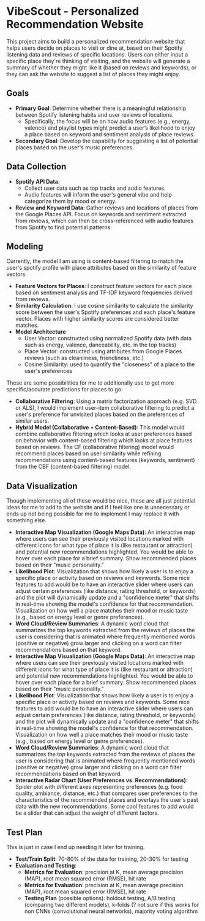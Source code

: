 # VibeScout - Personalized Recommendation Website

This project aims to build a personalized recommendation website that helps users decide on places to visit or dine at, based on their Spotify listening data and reviews of specific locations. Users can either input a specific place they're thinking of visiting, and the website will generate a summary of whether they might like it (based on reviews and keywords), or they can ask the website to suggest a list of places they might enjoy.

## Goals
- **Primary Goal**: Determine whether there is a meaningful relationship between Spotify listening habits and user reviews of locations.
  - Specifically, the focus will be on how audio features (e.g., energy, valence) and playlist types might predict a user’s likelihood to enjoy a place based on keyword and sentiment analysis of place reviews.
- **Secondary Goal**: Develop the capability for suggesting a list of potential places based on the user's music preferences.

## Data Collection
- **Spotify API Data**:
  - Collect user data such as top tracks and audio features.
  - Audio features will inform the user's general vibe and help categorize them by mood or energy.
- **Review and Keyword Data**: Gather reviews and locations of places from the Google Places API. Focus on keywords and sentiment extracted from reviews, which can then be cross-referenced with audio features from Spotify to find potential patterns.


## Modeling
Currently, the model I am using is content-based filtering to match the user's spotify profile with place attributes based on the similarity of feature vectors.
- **Feature Vectors for Places**: I construct feature vectors for each place based on sentiment analysis and TF-IDF keyword frequencies derived from reviews.
- **Similarity Calculation**: I use cosine similarity to calculate the similarity score between the user's Spotify preferences and each place's feature vector. Places with higher similarity scores are considered better matches.
- **Model Architecture**
  - User Vector: constructed using normalized Spotify data (with data such as energy, valence, danceability, etc. in the top tracks)
  - Place Vector: constructed using attributes from Google Places reviews (such as cleanliness, friendliness, etc.)
  - Cosine Similarity: used to quantify the "closeness" of a place to the user's preferences

These are some possibilities for me to additionally use to get more specific/accurate predictions for places to go:
- **Collaborative Filtering**: Using a matrix factorization approach (e.g. SVD or ALS), I would implement user-item collaborative filtering to predict a user's preference for unvisited places based on the preferences of similar users.
- **Hybrid Model (Collaborative + Content-Based)**: This model would combine collaborative filtering which looks at user preferences based on behavior with content-based filtering which looks at place features based on reviews. The CF (collaborative filtering) model would recommend places based on user similarity while refining recommendations using content-based features (keywords, sentiment) from the CBF (content-based filtering) model.

## Data Visualization
Though implementing all of these would be nice, these are all just potential ideas for me to add to the website and if I feel like one is unnecessary or ends up not being possible for me to implement I may replace it with something else.
- **Interactive Map Visualization (Google Maps Data)**: An interactive map where users can see their previously visited locations marked with different icons for what type of place it is (like restaurant or attraction) and potential new recommendations highlighted. You would be able to hover over each place for a brief summary. Show recommended places based on their "music personality."
- **Likelihood Plot**: Visualization that shows how likely a user is to enjoy a specific place or activity based on reviews and keywords. Some nice features to add would be to have an interactive slider where users can adjust certain preferences (like distance, rating threshold, or keywords) and the plot will dynamically update and a "confidence meter" that shifts in real-time showing the model's confidence for that recommendation. Visualization on how well a place matches their mood or music taste (e.g., based on energy level or genre preferences).
- **Word Cloud/Review Summaries**: A dynamic word cloud that summarizes the top keywords extracted from the reviews of places the user is considering that is animated where frequently mentioned words (positive or negative) grow larger and clicking on a word can filter recommendations based on that keyword.
- **Interactive Map Visualization (Google Maps Data)**: An interactive map where users can see their previously visited locations marked with different icons for what type of place it is (like restaurant or attraction) and potential new recommendations highlighted. You would be able to hover over each place for a brief summary. Show recommended places based on their "music personality."
- **Likelihood Plot**: Visualization that shows how likely a user is to enjoy a specific place or activity based on reviews and keywords. Some nice features to add would be to have an interactive slider where users can adjust certain preferences (like distance, rating threshold, or keywords) and the plot will dynamically update and a "confidence meter" that shifts in real-time showing the model's confidence for that recommendation. Visualization on how well a place matches their mood or music taste (e.g., based on energy level or genre preferences).
- **Word Cloud/Review Summaries**: A dynamic word cloud that summarizes the top keywords extracted from the reviews of places the user is considering that is animated where frequently mentioned words (positive or negative) grow larger and clicking on a word can filter recommendations based on that keyword.
- **Interactive Radar Chart (User Preferences vs. Recommendations)**: Spider plot with different axes representing preferences (e.g. food quality, ambiance, distance, etc.) that compares user preferences to the characteristics of the recommended places and overlays the user's past data with the new recommendations. Some cool features to add would be a slider that can adjust the weight of different factors.

## Test Plan
This is just in case I end up needing it later for training.
- **Test/Train Split**: 70-80% of the data for training, 20-30% for testing
- **Evaluation and Testing**:
  - **Metrics for Evaluation**: precision at K, mean average precision (MAP), root mean squared error (RMSE), hit rate
  - **Metrics for Evaluation**: precision at K, mean average precision (MAP), root mean squared error (RMSE), hit rate
  - **Testing Plan** (possible options): holdout testing, A/B testing (comparing two different models), k-folds (? not sure if this works for non CNNs (convolutional neural networks), majority voting algorithm
